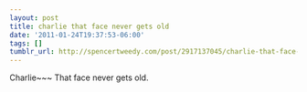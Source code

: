 ```yaml
---
layout: post
title: charlie that face never gets old
date: '2011-01-24T19:37:53-06:00'
tags: []
tumblr_url: http://spencertweedy.com/post/2917137045/charlie-that-face-never-gets-old
---
```

Charlie~~~
That face never gets old.
